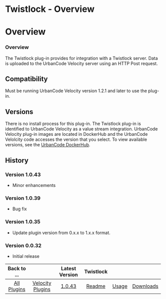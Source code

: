 
Twistlock - Overview
====================

# Overview


### Overview


The Twistlock plug-in provides for integration with a Twistlock server. Data is uploaded to the
UrbanCode Velocity server using an HTTP Post request.

Compatibility
-------------

Must be running UrbanCode Velocity
version 1.2.1 and later to use the plug-in.

Versions
--------

There is no install process for this plug-in. The
Twistlock plug-in is identified to UrbanCode Velocity as a value stream integration. UrbanCode Velocity plug-in images
are located in DockerHub and the UrbanCode Velolcity code accesses the version that you select. To view available
versions, see the [UrbanCode DockerHub](https://hub.docker.com/r/urbancode/ucv-ext-twistlock/tags).

History
-------


### Version 1.0.43

* Minor enhancements

### Version 1.0.39

* Bug fix

### Version 1.0.35

* Update plugin
version from 0.x.x to 1.x.x format.

### Version 0.0.32

* Initial release



|Back to ...||Latest Version|Twistlock |||
| :---: | :---: | :---: | :---: | :---: | :---: |
|[All Plugins](../../index.md)|[Velocity Plugins](../README.md)|[1.0.43](https://raw.githubusercontent.com/UrbanCode/IBM-UCV-PLUGINS/main/files/ucv-ext-twistlock/ucv-ext-twistlock-1.0.43.tar.zip)|[Readme](README.md)|[Usage](usage.md)|[Downloads](downloads.md)|
